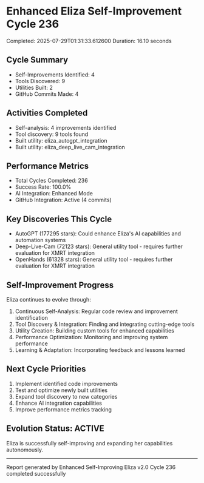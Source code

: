 # Enhanced Eliza Self-Improvement Cycle 236
Completed: 2025-07-29T01:31:33.612600
Duration: 16.10 seconds

## Cycle Summary
- Self-Improvements Identified: 4
- Tools Discovered: 9
- Utilities Built: 2
- GitHub Commits Made: 4

## Activities Completed
- Self-analysis: 4 improvements identified
- Tool discovery: 9 tools found
- Built utility: eliza_autogpt_integration
- Built utility: eliza_deep_live_cam_integration

## Performance Metrics
- Total Cycles Completed: 236
- Success Rate: 100.0%
- AI Integration: Enhanced Mode
- GitHub Integration: Active (4 commits)

## Key Discoveries This Cycle
- AutoGPT (177295 stars): Could enhance Eliza's AI capabilities and automation systems
- Deep-Live-Cam (72123 stars): General utility tool - requires further evaluation for XMRT integration
- OpenHands (61328 stars): General utility tool - requires further evaluation for XMRT integration

## Self-Improvement Progress
Eliza continues to evolve through:
1. Continuous Self-Analysis: Regular code review and improvement identification
2. Tool Discovery & Integration: Finding and integrating cutting-edge tools
3. Utility Creation: Building custom tools for enhanced capabilities
4. Performance Optimization: Monitoring and improving system performance
5. Learning & Adaptation: Incorporating feedback and lessons learned

## Next Cycle Priorities
1. Implement identified code improvements
2. Test and optimize newly built utilities
3. Expand tool discovery to new categories
4. Enhance AI integration capabilities
5. Improve performance metrics tracking

## Evolution Status: ACTIVE
Eliza is successfully self-improving and expanding her capabilities autonomously.

---
Report generated by Enhanced Self-Improving Eliza v2.0
Cycle 236 completed successfully
